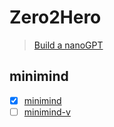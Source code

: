 # Zero2Hero
> [Build a nanoGPT](https://www.bilibili.com/video/BV1qWwke5E3K?spm_id_from=333.788.videopod.sections&vd_source=4b89af53720f562b658eda17f36f478f)
## minimind
- [x] [minimind](./minimind)
- [ ] [minimind-v](./minimind-v)